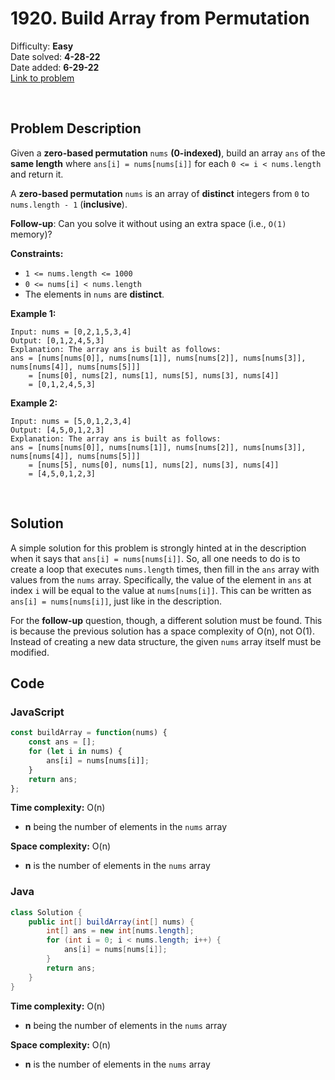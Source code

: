 # 1920. Build Array from Permutation

Difficulty: **Easy**  
Date solved: **4-28-22**  
Date added: **6-29-22**  
[Link to problem](https://leetcode.com/problems/build-array-from-permutation/)

<br>

## Problem Description

Given a **zero-based permutation** `nums` **(0-indexed)**, build an array `ans` of the **same length** where `ans[i] = nums[nums[i]]` for each `0 <= i < nums.length` and return it.

A **zero-based permutation** `nums` is an array of **distinct** integers from `0` to `nums.length - 1` (**inclusive**).

**Follow-up**: Can you solve it without using an extra space (i.e., `O(1)` memory)?

**Constraints:**

- `1 <= nums.length <= 1000`
- `0 <= nums[i] < nums.length`
- The elements in `nums` are **distinct**.

**Example 1:**

```
Input: nums = [0,2,1,5,3,4]
Output: [0,1,2,4,5,3]
Explanation: The array ans is built as follows: 
ans = [nums[nums[0]], nums[nums[1]], nums[nums[2]], nums[nums[3]], nums[nums[4]], nums[nums[5]]]
    = [nums[0], nums[2], nums[1], nums[5], nums[3], nums[4]]
    = [0,1,2,4,5,3]
```

**Example 2:**

```
Input: nums = [5,0,1,2,3,4]
Output: [4,5,0,1,2,3]
Explanation: The array ans is built as follows:
ans = [nums[nums[0]], nums[nums[1]], nums[nums[2]], nums[nums[3]], nums[nums[4]], nums[nums[5]]]
    = [nums[5], nums[0], nums[1], nums[2], nums[3], nums[4]]
    = [4,5,0,1,2,3]
```

<br>

## Solution

A simple solution for this problem is strongly hinted at in the description when it says that `ans[i] = nums[nums[i]]`. So, all one needs to do is to create a loop that executes `nums.length` times, then fill in the `ans` array with values from the `nums` array. Specifically, the value of the element in `ans` at index `i` will be equal to the value at `nums[nums[i]]`. This can be written as `ans[i] = nums[nums[i]]`, just like in the description.

For the **follow-up** question, though, a different solution must be found. This is because the previous solution has a space complexity of O(n), not O(1).
Instead of creating a new data structure, the given `nums` array itself must be modified.

## Code

### **JavaScript**

```js
const buildArray = function(nums) {
    const ans = [];
    for (let i in nums) {
        ans[i] = nums[nums[i]];
    }
    return ans;
};
```

**Time complexity:** O(n)
- **n** being the number of elements in the `nums` array

**Space complexity:** O(n)
- **n** is the number of elements in the `nums` array

### **Java**

```java
class Solution {
    public int[] buildArray(int[] nums) {
        int[] ans = new int[nums.length];
        for (int i = 0; i < nums.length; i++) {
            ans[i] = nums[nums[i]];
        }
        return ans;
    }
}
```

**Time complexity:** O(n)
- **n** being the number of elements in the `nums` array

**Space complexity:** O(n)
- **n** is the number of elements in the `nums` array
